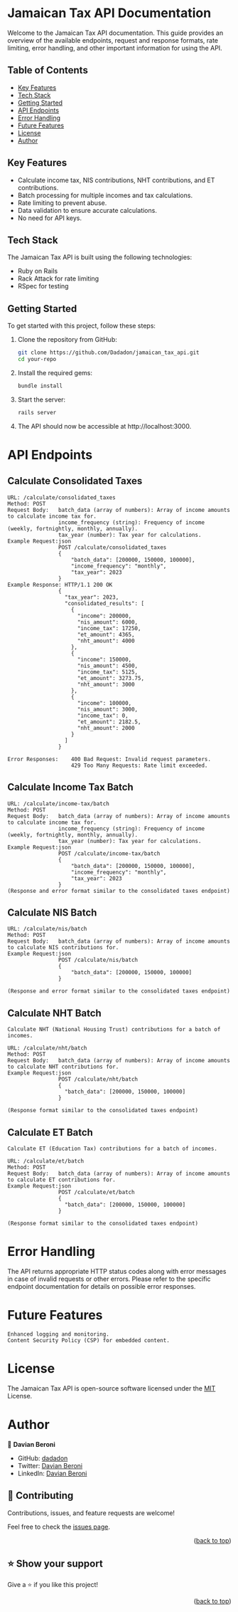 # Jamaican Tax API Documentation

Welcome to the Jamaican Tax API documentation. This guide provides an overview of the available endpoints, request and response formats, rate limiting, error handling, and other important information for using the API.

## Table of Contents
- [Key Features](#key-features)
- [Tech Stack](#tech-stack)
- [Getting Started](#getting-started)
- [API Endpoints](#api-endpoints)
- [Error Handling](#error-handling)
- [Future Features](#future-features)
- [License](#license)
- [Author](#author)

## Key Features

- Calculate income tax, NIS contributions, NHT contributions, and ET contributions.
- Batch processing for multiple incomes and tax calculations.
- Rate limiting to prevent abuse.
- Data validation to ensure accurate calculations.
- No need for API keys.

## Tech Stack

The Jamaican Tax API is built using the following technologies:

- Ruby on Rails
- Rack Attack for rate limiting
- RSpec for testing

## Getting Started

To get started with this project, follow these steps:

1. Clone the repository from GitHub:
   ```sh
   git clone https://github.com/Dadadon/jamaican_tax_api.git
   cd your-repo

2. Install the required gems:
    ```sh
    bundle install

3. Start the server:
    ```sh
    rails server

4. The API should now be accessible at http://localhost:3000.

# API Endpoints
## Calculate Consolidated Taxes

    URL: /calculate/consolidated_taxes
    Method: POST
    Request Body:   batch_data (array of numbers): Array of income amounts to calculate income tax for.
                    income_frequency (string): Frequency of income (weekly, fortnightly, monthly, annually).
                    tax_year (number): Tax year for calculations.
    Example Request:json
                    POST /calculate/consolidated_taxes
                    {
                        "batch_data": [200000, 150000, 100000],
                        "income_frequency": "monthly",
                        "tax_year": 2023
                    }
    Example Response: HTTP/1.1 200 OK
                    {
                      "tax_year": 2023,
                      "consolidated_results": [
                        {
                          "income": 200000,
                          "nis_amount": 6000,
                          "income_tax": 17250,
                          "et_amount": 4365,
                          "nht_amount": 4000
                        },
                        {
                          "income": 150000,
                          "nis_amount": 4500,
                          "income_tax": 5125,
                          "et_amount": 3273.75,
                          "nht_amount": 3000
                        },
                        {
                          "income": 100000,
                          "nis_amount": 3000,
                          "income_tax": 0,
                          "et_amount": 2182.5,
                          "nht_amount": 2000
                        }
                      ]
                    }

    Error Responses:    400 Bad Request: Invalid request parameters.
                        429 Too Many Requests: Rate limit exceeded.


## Calculate Income Tax Batch

    URL: /calculate/income-tax/batch
    Method: POST
    Request Body:   batch_data (array of numbers): Array of income amounts to calculate income tax for.
                    income_frequency (string): Frequency of income (weekly, fortnightly, monthly, annually).
                    tax_year (number): Tax year for calculations.
    Example Request:json
                    POST /calculate/income-tax/batch
                    {
                        "batch_data": [200000, 150000, 100000],
                        "income_frequency": "monthly",
                        "tax_year": 2023
                    }
    (Response and error format similar to the consolidated taxes endpoint)


## Calculate NIS Batch

    URL: /calculate/nis/batch
    Method: POST
    Request Body:   batch_data (array of numbers): Array of income amounts to calculate NIS contributions for.
    Example Request:json
                    POST /calculate/nis/batch
                    {
                        "batch_data": [200000, 150000, 100000]
                    }

    (Response and error format similar to the consolidated taxes endpoint)


## Calculate NHT Batch

    Calculate NHT (National Housing Trust) contributions for a batch of incomes.

    URL: /calculate/nht/batch
    Method: POST
    Request Body:   batch_data (array of numbers): Array of income amounts to calculate NHT contributions for.
    Example Request:json
                    POST /calculate/nht/batch
                    {
                      "batch_data": [200000, 150000, 100000]
                    }

    (Response format similar to the consolidated taxes endpoint)


## Calculate ET Batch

    Calculate ET (Education Tax) contributions for a batch of incomes.

    URL: /calculate/et/batch
    Method: POST
    Request Body:   batch_data (array of numbers): Array of income amounts to calculate ET contributions for.
    Example Request:json
                    POST /calculate/et/batch
                    {
                      "batch_data": [200000, 150000, 100000]
                    }

    (Response format similar to the consolidated taxes endpoint)



# Error Handling

The API returns appropriate HTTP status codes along with error messages in case of invalid requests or other errors. Please refer to the specific endpoint documentation for details on possible error responses.



# Future Features
    Enhanced logging and monitoring.
    Content Security Policy (CSP) for embedded content.



# License

The Jamaican Tax API is open-source software licensed under the [MIT](https://opensource.org/license/mit/) License.



# Author 

👤 **Davian Beroni**

- GitHub: [dadadon](https://github.com/dadadon)
- Twitter: [Davian Beroni](https://twitter.com/davianberoni)
- LinkedIn: [Davian Beroni](https://www.linkedin.com/in/davian-beroni/)



## 🤝 Contributing <a name="contributing"></a>

Contributions, issues, and feature requests are welcome!

Feel free to check the [issues page](../../issues/).

<p align="right">(<a href="#readme-top">back to top</a>)</p>



## ⭐️ Show your support <a name="support"></a>

Give a ⭐️ if you like this project!

<p align="right">(<a href="#readme-top">back to top</a>)</p>



